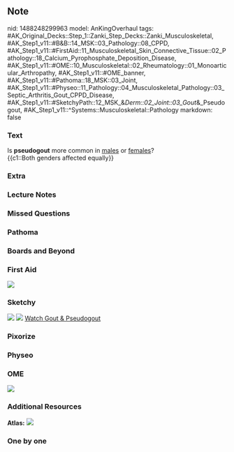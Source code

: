 ## Note
nid: 1488248299963
model: AnKingOverhaul
tags: #AK_Original_Decks::Step_1::Zanki_Step_Decks::Zanki_Musculoskeletal, #AK_Step1_v11::#B&B::14_MSK::03_Pathology::08_CPPD, #AK_Step1_v11::#FirstAid::11_Musculoskeletal_Skin_Connective_Tissue::02_Pathology::18_Calcium_Pyrophosphate_Deposition_Disease, #AK_Step1_v11::#OME::10_Musculoskeletal::02_Rheumatology::01_Monoarticular_Arthropathy, #AK_Step1_v11::#OME_banner, #AK_Step1_v11::#Pathoma::18_MSK::03_Joint, #AK_Step1_v11::#Physeo::11_Pathology::04_Musculoskeletal_Pathology::03_Septic_Arthritis_Gout_CPPD_Disease, #AK_Step1_v11::#SketchyPath::12_MSK_&_Derm::02_Joint::03_Gout_&_Pseudogout, #AK_Step1_v11::^Systems::Musculoskeletal::Pathology
markdown: false

### Text
<div>
  <div>
    Is <b>pseudogout</b> more common in <u>males</u> or
    <u>females</u>?
  </div>
  <div>
    {{c1::Both genders affected equally}}
  </div>
</div>

### Extra


### Lecture Notes


### Missed Questions


### Pathoma


### Boards and Beyond


### First Aid
<img src="tmpxpnAsA.png">

### Sketchy
<img src="CPPD_1566160514431.jpg"> <img src=
"tmp3RpK1o_1566160514431.png"> <a href=
"https://dashboard.sketchy.com/study/medical/courses/medical-pathophysiology/units/medical-pathophysiology-musculoskeletal-derm/videos/medical-pathophysiology-musculoskeletal-and-derm-joint-gout-and-pseudogout?utm_source=anki&utm_medium=partnership&utm_campaign=february_update&utm_content=medical">
Watch Gout & Pseudogout</a>

### Pixorize


### Physeo


### OME
<div class="ome-widget">
  <a href="https://onlinemeded.org?ref=anki"><img src=
  "_OME_AnkiFlashcards_General_4.png"></a>
</div>

### Additional Resources
<b>Atlas:</b> <img src="tmpBNboqT.png">

### One by one

